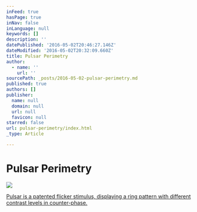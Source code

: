 ```yaml
---
inFeed: true
hasPage: true
inNav: false
inLanguage: null
keywords: []
description: ''
datePublished: '2016-05-02T20:46:27.146Z'
dateModified: '2016-05-02T20:32:09.660Z'
title: Pulsar Perimetry
author:
  - name: ''
    url: ''
sourcePath: _posts/2016-05-02-pulsar-perimetry.md
published: true
authors: []
publisher:
  name: null
  domain: null
  url: null
  favicon: null
starred: false
url: pulsar-perimetry/index.html
_type: Article

---
```

# Pulsar Perimetry
![](https://s3-us-west-2.amazonaws.com/the-grid-img/p/71d2bcf0e60e872605bd29be34d3c28364e62604.jpg)

[Pulsar is a patented flicker stimulus, displaying a ring pattern with different contrast levels in counter-phase.][0]

[0]: http://www.haag-streit.com/fr/product/perimetry/octopusr-600.html